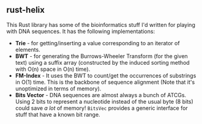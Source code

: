 ## rust-helix

This Rust library has some of the bioinformatics stuff I'd written for playing with DNA sequences. It has the following implementations:

 - **Trie** - for getting/inserting a value corresponding to an iterator of elements.
 - **BWT** - for generating the Burrows-Wheeler Transform (for the given text) using a suffix array (constructed by the induced sorting method with O(n) space in O(n) time).
 - **FM-Index** - It uses the BWT to count/get the occurrences of substrings in O(1) time. This is the backbone of sequence alignment (Note that it's unoptimized in terms of memory).
 - **Bits Vector** - DNA sequences are almost always a bunch of ATCGs. Using 2 bits to represent a nucleotide instead of the usual byte (8 bits) could save *a lot* of memory! `BitsVec` provides a generic interface for stuff that have a known bit range.
